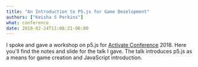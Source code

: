 ```yaml
---
title: "An Introduction to P5.js for Game Development"
authors: ["Keisha S Perkins"]
what: conference
date: 2018-02-24T11:08:21-06:00
---
```

<p>I spoke and gave a workshop on p5.js for <a target="_blank" href="http://www.activateconf.com/">Activate Conference</a> 2018. Here you'll find the notes and slide for the talk I gave. The talk introduces p5.js as a means for game creation and JavaScript introduction.</p>